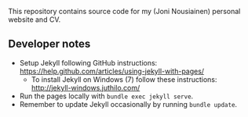This repository contains source code for my (Joni Nousiainen) personal website and CV.

## Developer notes

* Setup Jekyll following GitHub instructions: https://help.github.com/articles/using-jekyll-with-pages/
  * To install Jekyll on Windows (7) follow these instructions: http://jekyll-windows.juthilo.com/
* Run the pages locally with `bundle exec jekyll serve`.
* Remember to update Jekyll occasionally by running `bundle update`.